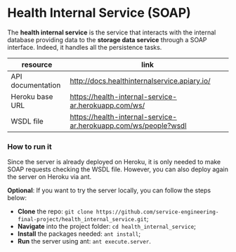 # Health Internal Service (SOAP)

The **health internal service** is the service that interacts with the internal database providing data to the **storage data service** through a SOAP interface. Indeed, it handles all the persistence tasks.

| resource | link |
|----------|------|
| API documentation | http://docs.healthinternalservice.apiary.io/ |
| Heroku base URL | https://health-internal-service-ar.herokuapp.com/ws/ |
| WSDL file | https://health-internal-service-ar.herokuapp.com/ws/people?wsdl |

### How to run it
Since the server is already deployed on Heroku, it is only needed to make SOAP requests checking the WSDL file. However, you can also deploy again the server on Heroku via ant.

**Optional**: If you want to try the server locally, you can follow the steps below:
* **Clone** the repo: `git clone https://github.com/service-engineering-final-project/health_internal_service.git`;
* **Navigate** into the project folder: `cd health_internal_service`;
* **Install** the packages needed: `ant install`;
* **Run** the server using ant: `ant execute.server`.
